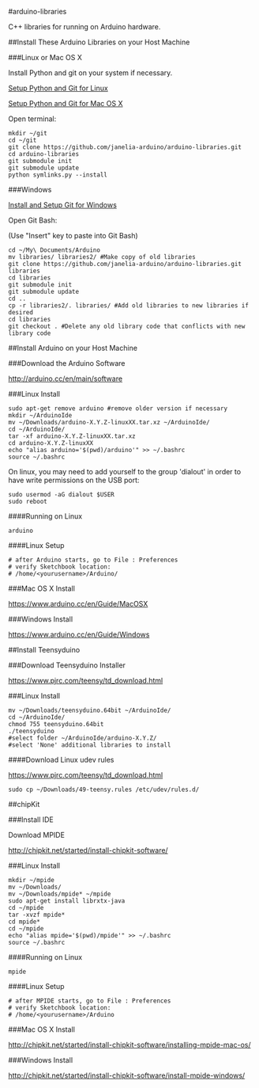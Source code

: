 #arduino-libraries

C++ libraries for running on Arduino hardware.

##Install These Arduino Libraries on your Host Machine

###Linux or Mac OS X

Install Python and git on your system if necessary.

[Setup Python and Git for Linux](./PYTHON_GIT_SETUP_LINUX.md)

[Setup Python and Git for Mac OS X](./PYTHON_GIT_SETUP_MAC_OS_X.md)

Open terminal:

```shell
mkdir ~/git
cd ~/git
git clone https://github.com/janelia-arduino/arduino-libraries.git
cd arduino-libraries
git submodule init
git submodule update
python symlinks.py --install
```

###Windows

[Install and Setup Git for Windows](./GIT_SETUP_WINDOWS.md)

Open Git Bash:

(Use "Insert" key to paste into Git Bash)

```shell
cd ~/My\ Documents/Arduino
mv libraries/ libraries2/ #Make copy of old libraries
git clone https://github.com/janelia-arduino/arduino-libraries.git libraries
cd libraries
git submodule init
git submodule update
cd ..
cp -r libraries2/. libraries/ #Add old libraries to new libraries if desired
cd libraries
git checkout . #Delete any old library code that conflicts with new library code
```

##Install Arduino on your Host Machine

###Download the Arduino Software

<http://arduino.cc/en/main/software>

###Linux Install

```shell
sudo apt-get remove arduino #remove older version if necessary
mkdir ~/ArduinoIde
mv ~/Downloads/arduino-X.Y.Z-linuxXX.tar.xz ~/ArduinoIde/
cd ~/ArduinoIde/
tar -xf arduino-X.Y.Z-linuxXX.tar.xz
cd arduino-X.Y.Z-linuxXX
echo "alias arduino='$(pwd)/arduino'" >> ~/.bashrc
source ~/.bashrc
```

On linux, you may need to add yourself to the group 'dialout' in order
to have write permissions on the USB port:

```shell
sudo usermod -aG dialout $USER
sudo reboot
```

####Running on Linux

```shell
arduino
```

####Linux Setup

```shell
# after Arduino starts, go to File : Preferences
# verify Sketchbook location:
# /home/<yourusername>/Arduino/
```

###Mac OS X Install

<https://www.arduino.cc/en/Guide/MacOSX>

###Windows Install

<https://www.arduino.cc/en/Guide/Windows>

##Install Teensyduino

###Download Teensyduino Installer

<https://www.pjrc.com/teensy/td_download.html>

###Linux Install

```shell
mv ~/Downloads/teensyduino.64bit ~/ArduinoIde/
cd ~/ArduinoIde/
chmod 755 teensyduino.64bit
./teensyduino
#select folder ~/ArduinoIde/arduino-X.Y.Z/
#select 'None' additional libraries to install
```

####Download Linux udev rules

<https://www.pjrc.com/teensy/td_download.html>

```shell
sudo cp ~/Downloads/49-teensy.rules /etc/udev/rules.d/
```

##chipKit

###Install IDE

Download MPIDE

<http://chipkit.net/started/install-chipkit-software/>

###Linux Install

```shell
mkdir ~/mpide
mv ~/Downloads/
mv ~/Downloads/mpide* ~/mpide
sudo apt-get install librxtx-java
cd ~/mpide
tar -xvzf mpide*
cd mpide*
cd ~/mpide
echo "alias mpide='$(pwd)/mpide'" >> ~/.bashrc
source ~/.bashrc
```

####Running on Linux

```shell
mpide
```

####Linux Setup

```shell
# after MPIDE starts, go to File : Preferences
# verify Sketchbook location:
# /home/<yourusername>/Arduino
```

###Mac OS X Install

<http://chipkit.net/started/install-chipkit-software/installing-mpide-mac-os/>

###Windows Install

<http://chipkit.net/started/install-chipkit-software/install-mpide-windows/>
